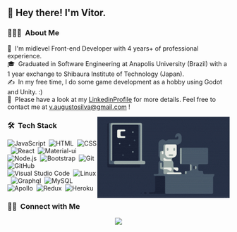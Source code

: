 <h2> 👋 Hey there! I'm Vitor.</h2>

### 👨🏻‍💻 &nbsp;About Me

🌱 &nbsp;I'm midlevel Front-end Developer with 4 years+ of professional experience.\
🎓 &nbsp;Graduated in Software Engineering at Anapolis University (Brazil) with a 1 year exchange to Shibaura Institute of Technology (Japan).\
✍️ &nbsp;In my free time, I do some game development as a hobby using Godot and Unity. :)\
📄 &nbsp;Please have a look at my [LinkedinProfile](https://www.linkedin.com/in/vitor-augusto-silva-8aa2b1135/) for more details. Feel free to contact me at v.augustosilva@gmail.com !

<img alt="Night Coding" src="https://raw.githubusercontent.com/AVS1508/AVS1508/master/assets/Night-Coding.gif" align="right"/>

### 🛠 &nbsp;Tech Stack

![JavaScript](https://img.shields.io/badge/-JavaScript-081429?style=flat&logo=javascript)&nbsp;
![HTML](https://img.shields.io/badge/-HTML-081429?style=flat&logo=HTML5)&nbsp;
![CSS](https://img.shields.io/badge/-CSS-081429?style=flat&logo=CSS3&logoColor=1572B6)&nbsp;
![React](https://img.shields.io/badge/-React-081429?style=flat&logo=react)&nbsp;
![Material-ui](https://img.shields.io/badge/-Material--ui-081429?style=flat&logo=material-ui&logoColor=0081CB)&nbsp;
![Node.js](https://img.shields.io/badge/-Node.js-081429?style=flat&logo=node.js)&nbsp;
![Bootstrap](https://img.shields.io/badge/-Bootstrap-081429?style=flat&logo=bootstrap&logoColor=ab72ff)&nbsp;
![Git](https://img.shields.io/badge/-Git-081429?style=flat&logo=git)&nbsp;
![GitHub](https://img.shields.io/badge/-GitHub-081429?style=flat&logo=github)&nbsp;
![Visual Studio Code](https://img.shields.io/badge/-Visual%20Studio%20Code-081429?style=flat&logo=visual-studio-code&logoColor=007ACC)&nbsp;
![Linux](https://img.shields.io/badge/-Linux-081429?style=flat&logo=linux&logoColor=FCC624)&nbsp;
![Graphql](https://img.shields.io/badge/-GraphQL-081429?style=flat&logo=graphql&logoColor=E10098)&nbsp;
![MySQL](https://img.shields.io/badge/-MySQL-081429?style=flat&logo=mysql&logoColor=6ec1ff)&nbsp;
![Apollo](https://img.shields.io/badge/-Apollo-081429?style=flat&logo=apollo-graphql&logoColor=765dff)&nbsp;
![Redux](https://img.shields.io/badge/-Redux-081429?style=flat&logo=redux&logoColor=9f63ff)&nbsp;
![Heroku](https://img.shields.io/badge/-Heroku-081429?style=flat&logo=heroku&logoColor=9a4bff)&nbsp;

### 🤝🏻 &nbsp;Connect with Me

<p align="center">
<a href="https://www.linkedin.com/in/vitor-augusto-silva-8aa2b1135"><img src="https://img.shields.io/badge/-Vitor%20Augusto%20Silva-0077B5?style=flat&logo=Linkedin&logoColor=white"/></a>
</p>

